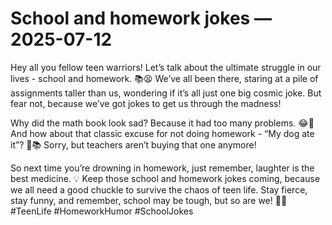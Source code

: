 # School and homework jokes — 2025-07-12

Hey all you fellow teen warriors! Let’s talk about the ultimate struggle in our lives - school and homework. 📚😫 We’ve all been there, staring at a pile of assignments taller than us, wondering if it’s all just one big cosmic joke. But fear not, because we’ve got jokes to get us through the madness!

Why did the math book look sad? Because it had too many problems. 😂📝 And how about that classic excuse for not doing homework - “My dog ate it”? 🐶📚 Sorry, but teachers aren’t buying that one anymore!

So next time you’re drowning in homework, just remember, laughter is the best medicine. 💡 Keep those school and homework jokes coming, because we all need a good chuckle to survive the chaos of teen life. Stay fierce, stay funny, and remember, school may be tough, but so are we! 💪🤓 #TeenLife #HomeworkHumor #SchoolJokes